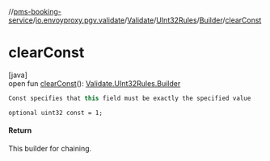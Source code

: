 //[pms-booking-service](../../../../../index.md)/[io.envoyproxy.pgv.validate](../../../index.md)/[Validate](../../index.md)/[UInt32Rules](../index.md)/[Builder](index.md)/[clearConst](clear-const.md)

# clearConst

[java]\
open fun [clearConst](clear-const.md)(): [Validate.UInt32Rules.Builder](index.md)

```kotlin
Const specifies that this field must be exactly the specified value

```
`optional uint32 const = 1;`

#### Return

This builder for chaining.